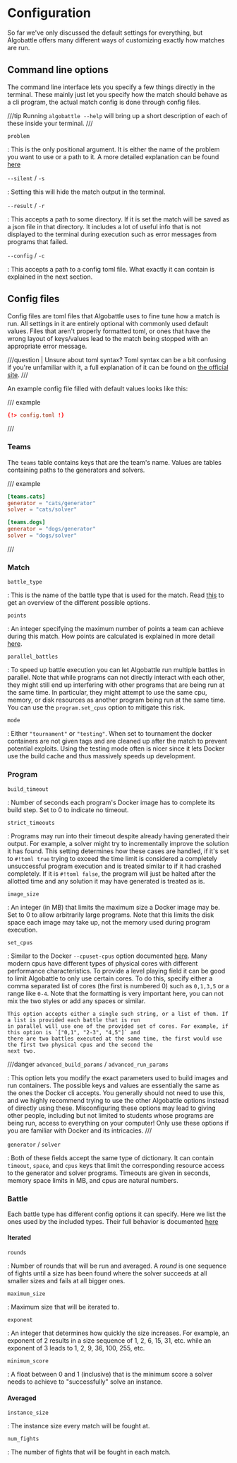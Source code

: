 # Configuration

So far we've only discussed the default settings for everything, but Algobattle offers many different ways of
customizing exactly how matches are run.

## Command line options

The command line interface lets you specify a few things directly in the terminal. These mainly just let you specify
how the match should behave as a cli program, the actual match config is done through config files.

///tip
Running `algobattle --help` will bring up a short description of each of these inside your terminal.
///

`problem`

:   This is the only positional argument. It is either the name of the problem you want to use or a path to it.
    A more detailed explanation can be found [here](match.md#selecting-a-problem)

`--silent` / `-s`

:   Setting this will hide the match output in the terminal.

`--result` / `-r`

:   This accepts a path to some directory. If it is set the match will be saved as a json file in that directory. It
    includes a lot of useful info that is not displayed to the terminal during execution such as error messages from
    programs that failed.

`--config` / `-c`

:   This accepts a path to a config toml file. What exactly it can contain is explained in the next section.

## Config files

Config files are toml files that Algobattle uses to fine tune how a match is run. All settings in it are entirely
optional with commonly used default values. Files that aren't properly formatted toml, or ones that have the wrong
layout of keys/values lead to the match being stopped with an appropriate error message.

///question | Unsure about toml syntax?
Toml syntax can be a bit confusing if you're unfamiliar with it, a full explanation of it can be found on
[the official site](https://toml.io/en/).
///

An example config file filled with default values looks like this:

/// example
```toml
{!> config.toml !}
```
///

### Teams

The `teams` table contains keys that are the team's name. Values are tables containing paths to the generators and
solvers.

/// example
```toml
[teams.cats]
generator = "cats/generator"
solver = "cats/solver"

[teams.dogs]
generator = "dogs/generator"
solver = "dogs/solver"
```
///

### Match

`battle_type`

:   This is the name of the battle type that is used for the match. Read [this](battle_types.md) to get an overview of
    the different possible options.

`points`

:   An integer specifying the maximum number of points a team can achieve during this match. How points are calculated
    is explained in more detail [here](match.md#points-calculation).

`parallel_battles`

:   To speed up battle execution you can let Algobattle run multiple battles in parallel. Note that while programs can 
    not directly interact with each other, they might still end up interfering with other programs that are being run at
    the same time. In particular, they might attempt to use the same cpu, memory, or disk resources as another program
    being run at the same time. You can use the `program.set_cpus` option to mitigate this risk.

`mode`

:   Either `"tournament"` or `"testing"`. When set to tournament the docker containers are not given tags and are
    cleaned up after the match to prevent potential exploits. Using the testing mode often is nicer since it lets Docker
    use the build cache and thus massively speeds up development.

### Program

`build_timeout`

:   Number of seconds each program's Docker image has to complete its build step. Set to 0 to indicate no timeout.

`strict_timeouts`

:   Programs may run into their timeout despite already having generated their output. For example, a solver might try
    to incrementally improve the solution it has found. This setting determines how these cases are handled, if it's set
    to `#!toml true` trying to exceed the time limit is considered a completely unsuccessful program execution and
    is treated similar to if it had crashed completely. If it is `#!toml false`, the program will just be halted after
    the allotted time and any solution it may have generated is treated as is.

`image_size`

:   An integer (in MB) that limits the maximum size a Docker image may be. Set to 0 to allow arbitrarily large programs.
    Note that this limits the disk space each image may take up, not the memory used during program execution.

`set_cpus`

:   Similar to the Docker `--cpuset-cpus` option documented
    [here](https://docs.docker.com/config/containers/resource_constraints/). Many modern cpus have different types of
    physical cores with different performance characteristics. To provide a level playing field it can be good to limit
    Algobattle to only use certain cores. To do this, specify either a comma separated list of cores (the first is
    numbered 0) such as `0,1,3,5` or a range like `0-4`. Note that the formatting is very important here, you can not
    mix the two styles or add any spaces or similar.

    This option accepts either a single such string, or a list of them. If a list is provided each battle that is run
    in parallel will use one of the provided set of cores. For example, if this option is `["0,1", "2-3", "4,5"]` and
    there are two battles executed at the same time, the first would use the first two physical cpus and the second the
    next two.

///danger
`advanced_build_params` / `advanced_run_params`

:   This option lets you modify the exact parameters used to build images and run containers. The possible keys and
    values are essentially the same as the ones the Docker cli accepts. You generally should not need to use this, and
    we highly recommend trying to use the other Algobattle options instead of directly using these. Misconfiguring these
    options may lead to giving other people, including but not limited to students whose programs are being run, access
    to everything on your computer! Only use these options if you are familiar with Docker and its intricacies.
///

`generator` / `solver`

:   Both of these fields accept the same type of dictionary. It can contain `timeout`, `space`, and `cpus` keys that
    limit the corresponding resource access to the generator and solver programs. Timeouts are given in seconds, memory
    space limits in MB, and cpus are natural numbers.

### Battle

Each battle type has different config options it can specify. Here we list the ones used by the included types. Their
full behavior is documented [here](battle_types.md)

#### Iterated

`rounds`

:   Number of rounds that will be run and averaged. A _round_ is one sequence of fights until a size has been found
    where the solver succeeds at all smaller sizes and fails at all bigger ones.

`maximum_size`

:   Maximum size that will be iterated to.

`exponent`

:   An integer that determines how quickly the size increases. For example, an exponent of 2 results in a size sequence
    of 1, 2, 6, 15, 31, etc. while an exponent of 3 leads to 1, 2, 9, 36, 100, 255, etc.

`minimum_score`

:   A float between 0 and 1 (inclusive) that is the minimum score a solver needs to achieve to "successfully" solve
    an instance.

#### Averaged

`instance_size`

:   The instance size every match will be fought at.

`num_fights`

:   The number of fights that will be fought in each match.
